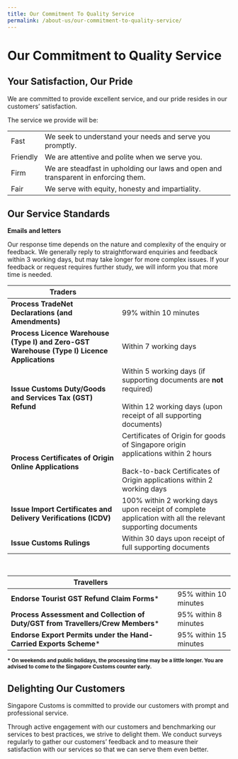 ```yaml
---
title: Our Commitment To Quality Service
permalink: /about-us/our-commitment-to-quality-service/
---
```


# Our Commitment to Quality Service 

## Your Satisfaction, Our Pride

We are committed to provide excellent service, and our pride resides in our customers’ satisfaction.

The service we provide will be:

|          |                                                                                    |
|----------|------------------------------------------------------------------------------------|
| Fast     | We seek to understand your needs and serve you promptly.                           |
| Friendly | We are attentive and polite when we serve you.                                     |
| Firm     | We are steadfast in upholding our laws and open and transparent in enforcing them. |
| Fair     | We serve with equity, honesty and impartiality.                                    |

## Our Service Standards

**Emails and letters**

Our response time depends on the nature and complexity of the enquiry or feedback. We generally reply to straightforward enquiries and feedback within 3 working days, but may take longer for more complex issues. If your feedback or request requires further study, we will inform you that more time is needed.


|Traders                                                                            |                                                                                                                                                                    |
|-----------------------------------------------------------------------------------|--------------------------------------------------------------------------------------------------------------------------------------------------------------------|
|**Process TradeNet Declarations (and Amendments)**                                 | 99% within 10 minutes                                                                                                                                              |
|**Process Licence Warehouse (Type I) and Zero-GST Warehouse (Type I) Licence Applications** | Within 7 working days                                                                                                                                              |
|**Issue Customs Duty/Goods and Services Tax (GST) Refund**                         |  Within 5 working days (if supporting documents are **not** required)<br><br>Within 12 working days (upon receipt of all supporting documents)                     |
|**Process Certificates of Origin Online Applications**                             |  Certificates of Origin for goods of Singapore origin applications within 2 hours<br><br>Back-to-back Certificates of Origin applications within 2 working days    |
|**Issue Import Certificates and Delivery Verifications (ICDV)**                    |  100% within 2 working days upon receipt of complete application with all the relevant supporting documents                                                        |
|**Issue Customs Rulings**                                                          | Within 30 days upon receipt of full supporting documents                                                                                                           | 

<br>

|Travellers                                                                       |                       |
|---------------------------------------------------------------------------------|-----------------------|
|**Endorse Tourist GST Refund Claim Forms**\*                                     | 95% within 10 minutes |
|**Process Assessment and Collection of Duty/GST from Travellers/Crew Members**\* | 95% within 8 minutes  |
|**Endorse Export Permits under the Hand-Carried Exports Scheme**\*               | 95% within 15 minutes |

<sup>**\* On weekends and public holidays, the processing time may be a little longer. You are advised to come to the Singapore Customs counter early.**

## Delighting Our Customers

Singapore Customs is committed to provide our customers with prompt and professional service.

Through active engagement with our customers and benchmarking our services to best practices, we strive to delight them. We conduct surveys regularly to gather our customers’ feedback and to measure their satisfaction with our services so that we can serve them even better. 
